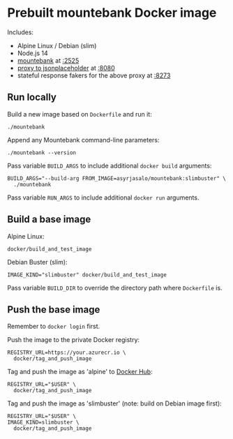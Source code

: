 # Prebuilt mountebank Docker image

Includes:

- Alpine Linux / Debian (slim)
- Node.js 14
- [mountebank](https://www.mbtest.org/) at [:2525](http://localhost:2525)
- [proxy to jsonplaceholder](https://jsonplaceholder.typicode.com/) at [:8080](https://localhost:8080)
- stateful response fakers for the above proxy at [:8273](http://localhost:8273)

## Run locally

Build a new image based on `Dockerfile` and run it:

    ./mountebank

Append any Mountebank command-line parameters:

    ./mountebank --version

Pass variable `BUILD_ARGS` to include additional `docker build` arguments:

    BUILD_ARGS="--build-arg FROM_IMAGE=asyrjasalo/mountebank:slimbuster" \
      ./mountebank

Pass variable `RUN_ARGS` to include additional `docker run` arguments.

## Build a base image

Alpine Linux:

    docker/build_and_test_image

Debian Buster (slim):

    IMAGE_KIND="slimbuster" docker/build_and_test_image

Pass variable `BUILD_DIR` to override the directory path where `Dockerfile` is.

## Push the base image

Remember to `docker login` first.

Push the image to the private Docker registry:

    REGISTRY_URL=https://your.azurecr.io \
      docker/tag_and_push_image

Tag and push the image as 'alpine' to [Docker Hub](https://hub.docker.com):

    REGISTRY_URL="$USER" \
      docker/tag_and_push_image

Tag and push the image as 'slimbuster' (note: build on Debian image first):

    REGISTRY_URL="$USER" \
    IMAGE_KIND=slimbuster \
      docker/tag_and_push_image
